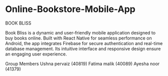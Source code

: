 # Online-Bookstore-Mobile-App
BOOK BLISS 

Book Bliss is a dynamic and user-friendly mobile application designed to buy books online. Built with React Native for seamless performance on Android, the app integrates Firebase for secure authentication and real-time database management. Its intuitive interface and responsive design ensure an engaging user experience. 

Group Members
Ushna pervaiz (40819)
Fatima malik (40089)
Ayesha noor (41379)